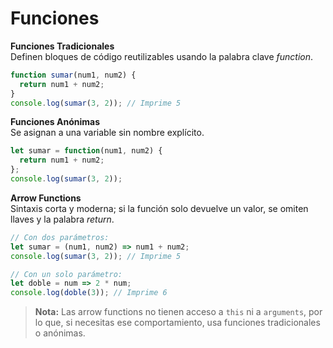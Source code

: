 # Funciones

**Funciones Tradicionales**  
Definen bloques de código reutilizables usando la palabra clave _function_.

```javascript
function sumar(num1, num2) {
  return num1 + num2;
}
console.log(sumar(3, 2)); // Imprime 5
```

**Funciones Anónimas**  
Se asignan a una variable sin nombre explícito.

```javascript
let sumar = function(num1, num2) {
  return num1 + num2;
};
console.log(sumar(3, 2));
```

**Arrow Functions**  
Sintaxis corta y moderna; si la función solo devuelve un valor, se omiten llaves y la palabra _return_.

```javascript
// Con dos parámetros:
let sumar = (num1, num2) => num1 + num2;
console.log(sumar(3, 2)); // Imprime 5

// Con un solo parámetro:
let doble = num => 2 * num;
console.log(doble(3)); // Imprime 6
```

> **Nota:** Las arrow functions no tienen acceso a `this` ni a `arguments`, por lo que, si necesitas ese comportamiento, usa funciones tradicionales o anónimas.